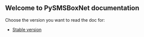 ## Welcome to PySMSBoxNet documentation

Choose the version you want to read the doc for:
* [Stable version](/stable)
